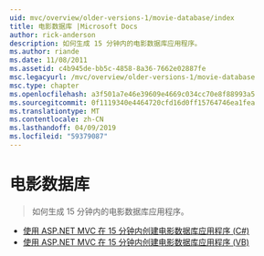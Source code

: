 ```yaml
---
uid: mvc/overview/older-versions-1/movie-database/index
title: 电影数据库 |Microsoft Docs
author: rick-anderson
description: 如何生成 15 分钟内的电影数据库应用程序。
ms.author: riande
ms.date: 11/08/2011
ms.assetid: c4b945de-bb5c-4858-8a36-7662e02887fe
msc.legacyurl: /mvc/overview/older-versions-1/movie-database
msc.type: chapter
ms.openlocfilehash: a3f501a7e46e39609e4669c034cc70e8f88993a5
ms.sourcegitcommit: 0f1119340e4464720cfd16d0ff15764746ea1fea
ms.translationtype: MT
ms.contentlocale: zh-CN
ms.lasthandoff: 04/09/2019
ms.locfileid: "59379087"
---
```

# <a name="movie-database"></a>电影数据库

> 如何生成 15 分钟内的电影数据库应用程序。


- [使用 ASP.NET MVC 在 15 分钟内创建电影数据库应用程序 (C#)](create-a-movie-database-application-in-15-minutes-with-asp-net-mvc-cs.md)
- [使用 ASP.NET MVC 在 15 分钟内创建电影数据库应用程序 (VB)](create-a-movie-database-application-in-15-minutes-with-asp-net-mvc-vb.md)
